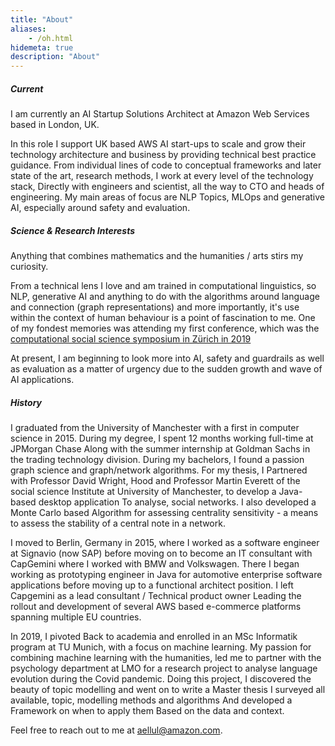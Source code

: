 ```yaml
---
title: "About"
aliases:
    - /oh.html
hidemeta: true
description: "About"
---
```

##### Current
I am currently an AI Startup Solutions Architect at Amazon Web Services based in London, UK.

In this role I support UK based AWS AI start-ups to scale and grow their technology architecture and business by providing technical best practice guidance. From individual lines of code to conceptual frameworks and later state of the art, research methods, I  work at every level of the technology  stack, Directly with engineers and scientist, all the way to CTO and heads of engineering. My main areas of focus are NLP Topics, MLOps and generative AI, especially around safety and evaluation.

##### Science & Research Interests

Anything that combines mathematics and the humanities / arts stirs my curiosity. 

From a technical lens I love and am trained in computational linguistics, so NLP, generative AI and anything to do with the algorithms around language and connection (graph representations) and more importantly, it's use within the context of human behaviour is a point of fascination to me. One of my fondest memories was attending my first conference, which was the [computational social science symposium in Zürich in 2019 ](http://symposium.computationalsocialscience.eu/2019/)

At present, I am beginning to look more into AI, safety and guardrails as well as evaluation as a matter of urgency due to the sudden growth and wave of AI applications.

##### History

I graduated from the University of Manchester with a first in computer science in 2015. During my degree, I spent 12 months working full-time at JPMorgan Chase Along with the summer internship at  Goldman Sachs in the trading technology division. During my bachelors, I found a passion graph science and graph/network algorithms. For my thesis, I Partnered with Professor David Wright, Hood and Professor Martin Everett of the social science Institute at University of Manchester, to develop a Java-based desktop application To analyse, social networks. I also developed a Monte Carlo based Algorithm for assessing centrality sensitivity - a means to assess the stability of a central note in a network.

I moved to Berlin, Germany in 2015, where I worked as a software engineer at Signavio (now SAP) before moving on to become an IT consultant with CapGemini where I worked with BMW and Volkswagen. There I began working as prototyping engineer in Java for automotive enterprise software applications before moving up to a functional architect position. I left Capgemini as a lead consultant / Technical product owner Leading the rollout and development of several AWS based e-commerce platforms spanning multiple EU countries.

In 2019, I pivoted Back to academia and enrolled in an MSc Informatik program at TU Munich, with a focus on machine learning. My passion for combining machine learning with the humanities, led me to partner with the psychology department at LMO for a research project to analyse language evolution during the Covid pandemic. Doing this project, I discovered the beauty of topic modelling and went on to write a Master thesis I surveyed all available, topic, modelling methods and algorithms And developed a Framework on when to apply them Based on the data and context.

Feel free to reach out to me at [aellul@amazon.com](mailto:aellul@amazon.com).
